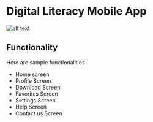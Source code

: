 # Digital Literacy Mobile App
![alt text]([https://i.ibb.co/VWMxgZz/File-cover-8.png](https://www.emergingedtech.com/wp/wp-content/uploads/2017/09/NMC-DigitalLiteracy-Pt2-1024x5761-1280x720.jpg))

## Functionality
Here are sample functionalities
- Home screen
- Profile Screen
- Download Screen
- Favorites Screen
- Settings Screen
- Help Screen
- Contact us Screen
